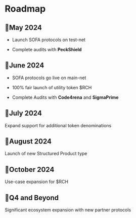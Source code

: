 # Roadmap

## 🎯May 2024

  - Launch SOFA protocols on test-net

  - Complete audits with **PeckShield**

## 🎯June 2024

  - SOFA protocols go live on main-net

  - 100% fair launch of utility token $RCH

  - Complete Audits with **Code4rena** and **SigmaPrime**

## 📃July 2024

Expand support for additional token denominations

## 📃August 2024

Launch of new Structured Product type

## 📃October 2024

Use-case expansion for $RCH

## 📃Q4 and Beyond

Significant ecosystem expansion with new partner protocols

